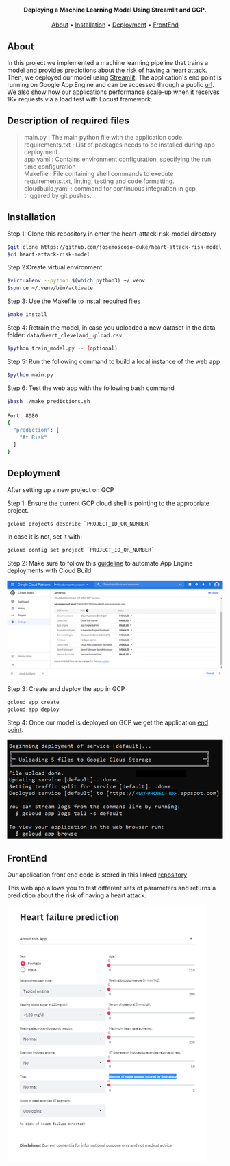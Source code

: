 <h4 align="center">Deploying a Machine Learning Model Using Streamlit and GCP.</h4>

<p align="center">
  <a href="#about">About</a> •
  <a href="#installation">Installation</a> •
  <a href="#deployment">Deployment</a> •
  <a href="#front end">FrontEnd</a>
</p>

## About

In this project we implemented a machine learning pipeline that trains a model and provides predictions about the risk of having a heart attack. Then, we deployed our model using [Streamlit](https://streamlit.io/). The application's end point is running on Google App Engine and can be accessed through a public [url](https://share.streamlit.io/rnhondova/heart-failure-prediction-app-ui/main/heart_failure_application_ui.py). We also show how our applications performance scale-up when it receives 1K+ requests via a load test with Locust framework.

## Description of required files

> main.py : The main python file with the application code.   
> requirements.txt : List of packages needs to be installed during app deployment.   
> app.yaml : Contains environment configuration, specifying the run time configuration  
> Makefile : File containing shell commands to execute requirements.txt, linting, testing and code formatting.     
> cloudbuild.yaml : command for continuous integration in gcp, triggered by git pushes.

## Installation

Step 1: Clone this repository in enter the heart-attack-risk-model directory

```bash
$git clone https://github.com/josemoscoso-duke/heart-attack-risk-model
$cd heart-attack-risk-model
```

Step 2:Create virtual environment

```bash
$virtualenv --python $(which python3) ~/.venv
$source ~/.venv/bin/activate
```

Step 3: Use the Makefile to install required files

```bash
$make install
```

Step 4: Retrain the model, in case you uploaded a new dataset in the data folder:
```data/heart_cleveland_upload.csv```

```bash
$python train_model.py -- (optional)
```

Step 5: Run the following command to build a local instance of the web app

```bash
$python main.py
```

Step 6: Test the web app with the following bash command

```bash
$bash ./make_predictions.sh

Port: 8080
{
  "prediction": [
    "At Risk"
  ]
}
```

## Deployment

After setting up a new project on GCP  

Step 1: Ensure the current GCP cloud shell is pointing to the appropriate project.

```bash
gcloud projects describe `PROJECT_ID_OR_NUMBER`
```
In case it is not, set it with:

```bash
gcloud config set project `PROJECT_ID_OR_NUMBER`
```

Step 2: Make sure to follow this [guideline](https://cloud.google.com/source-repositories/docs/quickstart-triggering-builds-with-source-repositories) to automate App Engine deployments with Cloud Build

![Enable this cloud build settings](image/cloud_build.png)

Step 3: Create and deploy the app in GCP

```bash
gcloud app create
gcloud app deploy
```

Step 4: Once our model is deployed on GCP we get the application [end point](https://cloud-final-project-311921.uc.r.appspot.com).

![EndPoint](image/gcp_app_deploy.png)


## FrontEnd

Our application front end code is stored in this linked [repository](https://github.com/Rnhondova/heart-failure-prediction-app-ui)

This web app allows you to test different sets of parameters and returns a prediction about the risk of having a heart attack.

![FrontEnd](image/front_end.png)
